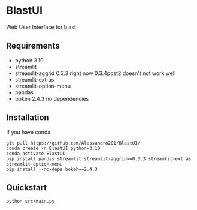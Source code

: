 # BlastUI
Web User Interface for blast

## Requirements
- python 3.10
- streamlit
- streamlit-aggrid 0.3.3 right now 0.3.4post2 doesn't not work well
- streamlit-extras
- streamlit-option-menu
- pandas
- bokeh 2.4.3 no dependencies

## Installation
If you have conda
```
git pull https://github.com/Alessandro201/BlastUI/
conda create -n BlastUI python=3.10
conda activate BlastUI
pip install pandas streamlit streamlit-aggrid==0.3.3 streamlit-extras streamlit-option-menu
pip install --no-deps bokeh==2.4.3

```

## Quickstart
```
python src/main.py
```
